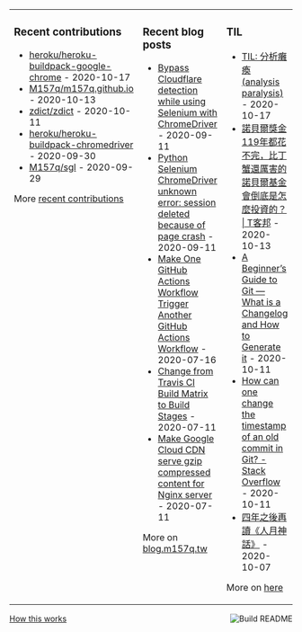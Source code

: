 <table><tr><td valign="top">

### Recent contributions
<!-- recent_contributions starts -->
* [heroku/heroku-buildpack-google-chrome](https://github.com/heroku/heroku-buildpack-google-chrome) - 2020-10-17
* [M157q/m157q.github.io](https://github.com/M157q/m157q.github.io) - 2020-10-13
* [zdict/zdict](https://github.com/zdict/zdict) - 2020-10-11
* [heroku/heroku-buildpack-chromedriver](https://github.com/heroku/heroku-buildpack-chromedriver) - 2020-09-30
* [M157q/sgl](https://github.com/M157q/sgl) - 2020-09-29
<!-- recent_contributions ends -->
More [recent contributions](https://github.com/M157q/M157q/blob/main/recent_contributions.md)
</td><td valign="top">

### Recent blog posts
<!-- blog starts -->
* [Bypass Cloudflare detection while using Selenium with ChromeDriver](https://blog.m157q.tw/posts/2020/09/11/bypass-cloudflare-detection-while-using-selenium-with-chromedriver/) - 2020-09-11
* [Python Selenium ChromeDriver unknown error: session deleted because of page crash](https://blog.m157q.tw/posts/2020/09/11/python-selenium-chromedriver-unknown-error-session-deleted-because-of-page-crash/) - 2020-09-11
* [Make One GitHub Actions Workflow Trigger Another GitHub Actions Workflow](https://blog.m157q.tw/posts/2020/07/16/make-one-github-actions-workflow-trigger-another-github-actions-workflow/) - 2020-07-16
* [Change from Travis CI Build Matrix to Build Stages](https://blog.m157q.tw/posts/2020/07/11/change-from-travis-ci-build-matrix-to-build-stages/) - 2020-07-11
* [Make Google Cloud CDN serve gzip compressed content for Nginx server](https://blog.m157q.tw/posts/2020/07/11/make-google-cloud-cdn-serve-gzip-compressed-content-for-nginx-server/) - 2020-07-11
<!-- blog ends -->
More on [blog.m157q.tw](https://blog.m157q.tw/)
</td><td valign="top">

### TIL
<!-- tils starts -->
* [TIL: 分析癱瘓 (analysis paralysis)](https://github.com/M157q/m157q.github.io/issues/1215) - 2020-10-17
* [諾貝爾獎金119年都花不完，比丁蟹還厲害的諾貝爾基金會倒底是怎麼投資的？ | T客邦](https://github.com/M157q/m157q.github.io/issues/1214) - 2020-10-13
* [A Beginner’s Guide to Git — What is a Changelog and How to Generate it](https://github.com/M157q/m157q.github.io/issues/1213) - 2020-10-11
* [How can one change the timestamp of an old commit in Git? - Stack Overflow](https://github.com/M157q/m157q.github.io/issues/1212) - 2020-10-11
* [四年之後再讀《人月神話》](https://github.com/M157q/m157q.github.io/issues/1211) - 2020-10-07
<!-- tils ends -->
More on [here](https://github.com/M157q/m157q.github.io/issues?q=is%3Aissue+is%3Aopen+sort%3Aupdated-desc)
</td></tr></table>

<a href="https://github.com/M157q/M157q/actions"><img src="https://github.com/M157q/M157q/workflows/Build%20README/badge.svg" align="right" alt="Build README"></a> <a href="https://simonwillison.net/2020/Jul/10/self-updating-profile-readme/">How this works</a>
